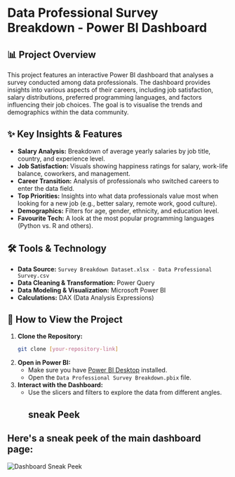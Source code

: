 # Data Professional Survey Breakdown - Power BI Dashboard

## 📊 Project Overview

This project features an interactive Power BI dashboard that analyses a survey conducted among data professionals. The dashboard provides insights into various aspects of their careers, including job satisfaction, salary distributions, preferred programming languages, and factors influencing their job choices. The goal is to visualise the trends and demographics within the data community.

## ✨ Key Insights & Features

* **Salary Analysis:** Breakdown of average yearly salaries by job title, country, and experience level.
* **Job Satisfaction:** Visuals showing happiness ratings for salary, work-life balance, coworkers, and management.
* **Career Transition:** Analysis of professionals who switched careers to enter the data field.
* **Top Priorities:** Insights into what data professionals value most when looking for a new job (e.g., better salary, remote work, good culture).
* **Demographics:** Filters for age, gender, ethnicity, and education level.
* **Favourite Tech:** A look at the most popular programming languages (Python vs. R and others).

## 🛠️ Tools & Technology

* **Data Source:** `Survey Breakdown Dataset.xlsx - Data Professional Survey.csv`
* **Data Cleaning & Transformation:** Power Query
* **Data Modeling & Visualization:** Microsoft Power BI
* **Calculations:** DAX (Data Analysis Expressions)

## 🚀 How to View the Project

1.  **Clone the Repository:**
    ```bash
    git clone [your-repository-link]
    ```
2.  **Open in Power BI:**
    * Make sure you have [Power BI Desktop](https://powerbi.microsoft.com/en-us/downloads/) installed.
    * Open the `Data Professional Survey Breakdown.pbix` file.
3.  **Interact with the Dashboard:**
    * Use the slicers and filters to explore the data from different angles.
      ##  sneak Peek

## Here's a sneak peek of the main dashboard page:

![Dashboard Sneak Peek](https://storage.googleapis.com/maker-media-project-files-prod/user_files/2a2a07c0-a7d5-45d4-811c-c2b64a13f631/Sneak%20Peek%20.png)
